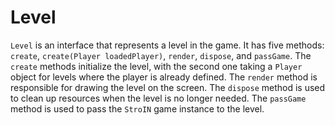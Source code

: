 # Level

`Level` is an interface that represents a level in the game. It has five methods: `create`, `create(Player loadedPlayer)`, `render`, `dispose`, and `passGame`. The `create` methods initialize the level, with the second one taking a `Player` object for levels where the player is already defined. The `render` method is responsible for drawing the level on the screen. The `dispose` method is used to clean up resources when the level is no longer needed. The `passGame` method is used to pass the `StroIN` game instance to the level.
